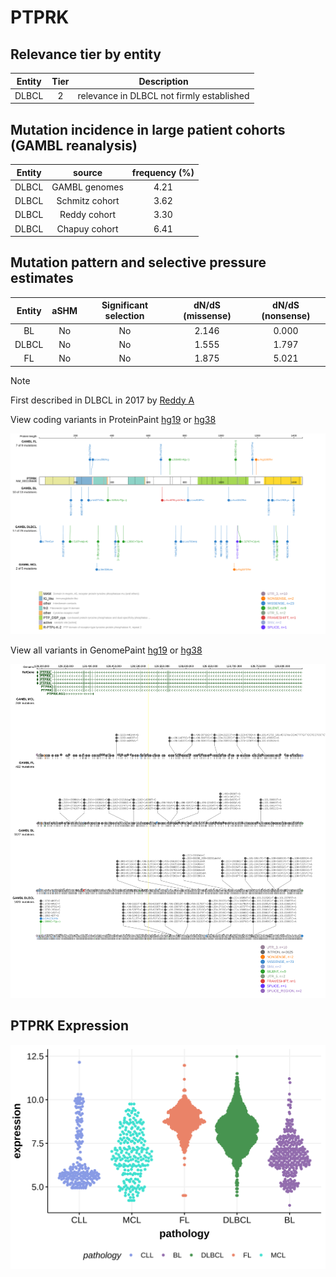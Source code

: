 # PTPRK

## Relevance tier by entity

|Entity|Tier|Description                              |
|:------:|:----:|-----------------------------------------|
|DLBCL |2   |relevance in DLBCL not firmly established|

## Mutation incidence in large patient cohorts (GAMBL reanalysis)

|Entity|source        |frequency (%)|
|:------:|:--------------:|:-------------:|
|DLBCL |GAMBL genomes |4.21         |
|DLBCL |Schmitz cohort|3.62         |
|DLBCL |Reddy cohort  |3.30         |
|DLBCL |Chapuy cohort |6.41         |

## Mutation pattern and selective pressure estimates

|Entity|aSHM|Significant selection|dN/dS (missense)|dN/dS (nonsense)|
|:------:|:----:|:---------------------:|:----------------:|:----------------:|
|BL    |No  |No                   |2.146           |0.000           |
|DLBCL |No  |No                   |1.555           |1.797           |
|FL    |No  |No                   |1.875           |5.021           |


> [!NOTE]
> First described in DLBCL in 2017 by [Reddy A](https://pubmed.ncbi.nlm.nih.gov/28985567)


View coding variants in ProteinPaint [hg19](https://morinlab.github.io/LLMPP/GAMBL/PTPRK_protein.html)  or [hg38](https://morinlab.github.io/LLMPP/GAMBL/PTPRK_protein_hg38.html)

![image](images/proteinpaint/PTPRK_NM_001135648.svg)

View all variants in GenomePaint [hg19](https://morinlab.github.io/LLMPP/GAMBL/PTPRK.html)  or [hg38](https://morinlab.github.io/LLMPP/GAMBL/PTPRK_hg38.html)

![image](images/proteinpaint/PTPRK.svg)
## PTPRK Expression
![image](images/gene_expression/PTPRK_by_pathology.svg)
